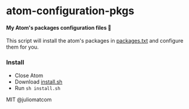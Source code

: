 #  atom-configuration-pkgs
#### My Atom's packages configuration files :flashlight:
This script will install the atom's packages in [packages.txt](https://raw.githubusercontent.com/juliomatcom/atom-configuration-pkgs/master/packages.txt) and configure them for you.
### Install
- Close Atom
- Download [install.sh](https://raw.githubusercontent.com/juliomatcom/atom-configuration-pkgs/master/install.sh)
- Run `sh install.sh`


MIT @juliomatcom

